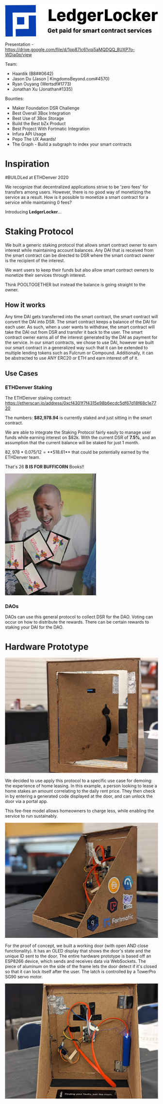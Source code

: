 ![Header](readme/Header.png)

Presentation - https://drive.google.com/file/d/1pp87Ic61vqj5aMQDQQ_8UXP7o-WDia0p/view

Team:
- Haardik (B8##0642)
- Jason Du (Jason | KingdomsBeyond.com#4570)
- Ryan Ouyang (Wertsdf#1773)
- Jonathan Xu (Jonathan#1335)

Bounties:
- Maker Foundation DSR Challenge
- Best Overall 3Box Integration
- Best Use of 3Box Storage
- Build the Best bZx Product
- Best Project With Fortmatic Integration
- Infura API Usage
- Pepo The UX Awards!
- The Graph - Build a subgraph to index your smart contracts
# Inspiration
#BUILDLed at ETHDenver 2020

We recognize that decentralized applications strive to be 'zero fees' for transfers among users.
However, there is no good way of monetizing the service as a result. 
How is it possible to monetize a smart contract for a service while maintaining 0 fees? 

Introducing **LedgerLocker**...

# Staking Protocol
We built a generic staking protocol that allows smart contract owner to earn interest while maintaining account balances.
Any DAI that is received from the smart contract can be directed to DSR where the smart contract owner is the recipient of the interest. 

We want users to keep their funds but also allow smart contract owners to monetize their services through interest.

Think POOLTOGETHER but instead the balance is going straight to the owner. 


## How it works

Any time DAI gets transferred into the smart contract, the smart contract will convert the DAI into DSR.
The smart contract keeps a balance of the DAI for each user. As such, when a user wants to withdraw,
the smart contract will take the DAI out from DSR and transfer it back to the user.
The smart contract owner earns all of the interest generated by the DAI as payment for the service.
In our smart contracts, we chose to use DAI, however we built our smart contract in a generalized way 
such that it can be extended to multiple lending tokens such as Fulcrum or Compound. Additionally, it can
be abstracted to use ANY ERC20 or ETH and earn interest off of it.

## Use Cases

### ETHDenver Staking
The ETHDenver staking contract: https://etherscan.io/address/0xcf4301f7f4315e98b6ecdc5df67d18f68c1e7720

The numbers: **$82,978.94** is currently staked and just sitting in the smart contract.

We are able to integrate the Staking Protocol fairly easily to manage user funds while earning interest on $82k.
With the current DSR of **7.5%**, and an assumption that the current balance will be staked for just 1 month.

$82,978 * 0.075 / 12 = **$518.61** that could be potentially earned by the ETHDenver team.

That's 26 **B IS FOR BUFFICORN** Books!!

<img src="readme/Why-Cant-I-Hold-All-These-Limes.jpg" width="300">

### DAOs

DAOs can use this general protocol to collect DSR for the DAO. Voting can occur on how to distribute the rewards.
There can be certain rewards to staking your DAI for the DAO. 

# Hardware Prototype

![Front picture](readme/front.jpg)

We decided to use apply this protocol to a specific use case for demoing: the experience of home leasing. In this example, a person looking to lease a home stakes an amount correlating to the daily rent price. They then check in by entering a generated code displayed at the door, and can unlock the door via a portal app.

This fee-free model allows homeowners to charge less, while enabling the service to run sustainably.

![Front picture](readme/side.jpg)

For the proof of concept, we built a working door (with open AND close functionality). It has an OLED display that shows the door's state and the unique ID sent to the door. The entire hardware prototype is based off an ESP8266 device, which sends and receives data via WebSockets. The piece of aluminum on the side of the frame lets the door detect if it's closed so that it can lock itself after the user. The latch is controlled by a TowerPro SG90 servo motor.

![Front picture](readme/back.jpg)

